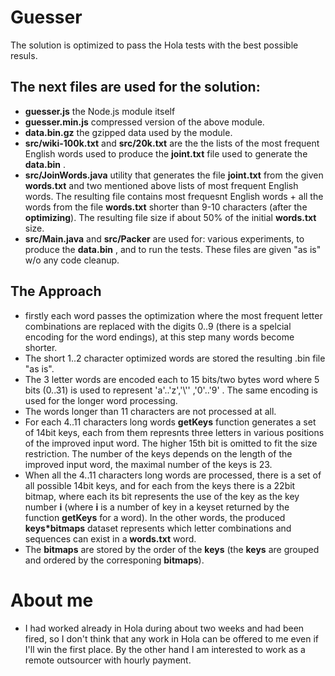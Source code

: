 # Guesser
The solution is optimized to pass the Hola tests with the best possible resuls.
## The next files are used for the solution:
- __guesser.js__  the Node.js module itself
- __guesser.min.js__ compressed version of the above module.
- __data.bin.gz__ the gzipped data used by the module.
- __src/wiki-100k.txt__ and __src/20k.txt__ are the the lists of the most frequent English words used to produce the __joint.txt__ file used to generate the __data.bin__ .
- __src/JoinWords.java__ utility that generates the  file __joint.txt__ from the given __words.txt__
and two mentioned above lists of most frequent English words. The resulting file contains most frequesnt English words + all the words from the file __words.txt__  shorter than 9-10 characters (after the __optimizing__). The resulting file size if about 50% of the initial  __words.txt__ size.
- __src/Main.java__ and __src/Packer__ are used for: various experiments, to produce the __data.bin__ , and to run the tests.
These files are given "as is" w/o any code cleanup.
## The Approach 
- firstly each word passes the optimization where the most frequent letter combinations are replaced with the digits 0..9 (there is a spelcial encoding for the word endings), at this step many words become shorter.
- The short 1..2 character optimized words are stored the resulting .bin file "as is".
- The 3 letter words are encoded each to 15 bits/two bytes word where 5 bits (0..31) is used to represent 'a'..'z','\\'' ,'0'..'9' .
The same encoding is used for the longer word processing.
- The words longer than 11 characters are not processed at all.
- For each 4..11 characters long words __getKeys__ function generates a set of 14bit keys, each from them represnts three letters in various positions of the improved input word. The higher 15th bit is omitted to fit the size restriction. The number of the keys depends on the length of the improved input word, the maximal number of the keys is 23.
- When all the  4..11 characters long words are processed,  there is a set of all possible 14bit keys, and for each from the keys there is a 22bit bitmap, where each its bit represents the use of the key as the key number __i__ (where __i__ is a number of key in a keyset
returned by the function __getKeys__ for a word). In the other words, the produced __keys*bitmaps__ dataset represents which letter combinations and sequences can exist in a __words.txt__ word.
- The __bitmaps__ are stored by the order of the __keys__ (the __keys__ are grouped and ordered by the corresponing __bitmaps__).

# About me
- I had worked already in Hola during about two weeks and had been fired, so I don't think that any work in
Hola can be offered to me even if I'll win the first place. By the other hand I am interested to work as a remote outsourcer with hourly payment.


